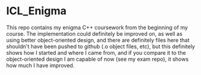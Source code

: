 # ICL_Enigma
This repo contains my enigma C++ coursework from the beginning of my course. The implementation could definitely be improved on, as well as using better object-oriented design, and there are definitely files here that shouldn't have been pushed to github (.o object files, etc), but this definitely shows how I started and where I came from, and if you compare it to the object-oriented design I am capable of now (see my exam repo), it shows how much I have improved. 
